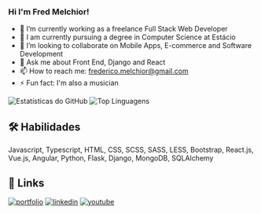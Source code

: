 ### Hi I'm Fred Melchior!

- 🔭 I’m currently working as a freelance Full Stack Web Developer
- 🌱 I am currently pursuing a degree in Computer Science at Estácio
- 👯 I’m looking to collaborate on Mobile Apps, E-commerce and Software Development
- 💬 Ask me about Front End, Django and React 
- 📫 How to reach me: frederico.melchior@gmail.com
- ⚡ Fun fact: I'm also a musician 

![Estatísticas do GitHub](https://github-readme-stats.vercel.app/api?username=fredMelchior&show_icons=true&count_private=true&hide=prs,issues,contribs)
![Top Linguagens](https://github-readme-stats.vercel.app/api/top-langs/?username=fredMelchior)

## 🛠 Habilidades
Javascript, Typescript, HTML, CSS, SCSS, SASS, LESS, Bootstrap, React.js, Vue.js, Angular, Python, Flask, Django, MongoDB, SQLAlchemy

## 🔗 Links
[![portfolio](https://img.shields.io/badge/my_portfolio-000?style=for-the-badge&logo=ko-fi&logoColor=white)](http://frederico-melchior.vercel.app/)
[![linkedin](https://img.shields.io/badge/linkedin-0A66C2?style=for-the-badge&logo=linkedin&logoColor=white)](https://www.linkedin.com/in/frederico-melchior/)
[![youtube](https://img.shields.io/badge/YouTube-red?style=for-the-badge&logo=youtube&logoColor=white )](https://youtube.com/@fredMelchior?si=0_dbbKBDTfkIS8Fv)
